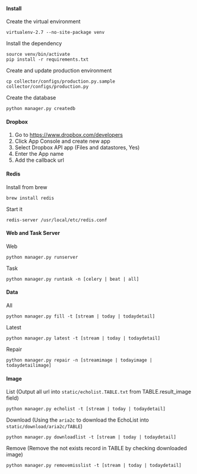 #### Install

Create the virtual environment

    virtualenv-2.7 --no-site-package venv

Install the dependency

    source venv/bin/activate
    pip install -r requirements.txt

Create and update production environment

    cp collector/configs/production.py.sample collector/configs/production.py

Create the database

    python manager.py createdb

#### Dropbox

1. Go to https://www.dropbox.com/developers
2. Click App Console and create new app
3. Select Dropbox API app (Files and datastores, Yes)
4. Enter the App name
5. Add the callback url

#### Redis

Install from brew

    brew install redis

Start it

    redis-server /usr/local/etc/redis.conf

#### Web and Task Server

Web

    python manager.py runserver

Task

    python manager.py runtask -n [celery | beat | all]

#### Data

All

    python manager.py fill -t [stream | today | todaydetail]

Latest

    python manager.py latest -t [stream | today | todaydetail]

Repair

    python manager.py repair -n [streamimage | todayimage | todaydetailimage]

#### Image

List (Output all url into `static/echolist.TABLE.txt` from TABLE.result_image field)

    python manager.py echolist -t [stream | today | todaydetail]

Download (Using the `aria2c` to download the EchoList into `static/download/aria2c/TABLE`)

    python manager.py downloadlist -t [stream | today | todaydetail]

Remove (Remove the not exists record in TABLE by checking downloaded image)

    python manager.py removemisslist -t [stream | today | todaydetail]
